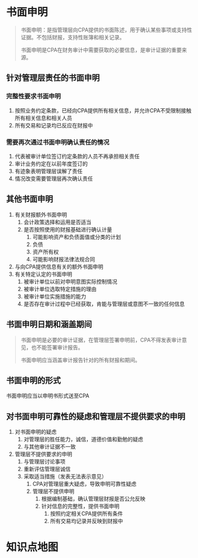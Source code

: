 # 书面申明

> ​	书面申明：是指管理层向CPA提供的书面陈述，用于确认某些事项或支持性证据。不包括财报，支持性账簿和相关记录。
>
> ​	书面申明是CPA在财务审计中需要获取的必要信息，是审计证据的重要来源。

## 针对管理层责任的书面申明

### 完整性要求书面申明

1. 按照业务约定条款，已经向CPA提供所有相关信息，并允许CPA不受限制接触所有相关信息和相关人员
2. 所有交易和记录均已反应在财报中

### 需要再次通过书面申明确认责任的情况

1. 代表被审计单位签订约定条款的人员不再承担相关责任
2. 审计业务约定在以前年度签订的
3. 有迹象表明管理层误解了责任
4. 情况改变需要管理层再次确认责任

## 其他书面申明

1. 有关财报额外书面申明
   1. 会计政策选择和运用是否适当
   2. 是否按照使用的财报基础进行确认计量
      1. 可能影响资产和负债面值或分类的计划
      2. 负债
      3. 资产所有权
      4. 可能影响财报法律法规合同
2. 与向CPA提供信息有关的额外书面申明
3. 有关特定认定的书面申明
   1. 被审计单位以前对申明意图实际控制情况
   2. 被审计单位选取特定措施的理由
   3. 被审计单位实施措施的能力
   4. 是否存在审计过程中已经获取，肯能与管理层或意图不一致的任何信息

## 书面申明日期和涵盖期间

> 书面申明是必要的审计证据，在管理层签署申明前，CPA不得发表审计意见，也不能签署审计报告。
>
> 书面申明应当涵盖审计报告针对的所有财报和期间。

## 书面申明的形式

书面申明应当以申明书形式送至CPA

## 对书面申明可靠性的疑虑和管理层不提供要求的申明

1. 对书面申明的疑虑
   1. 对管理层的胜任能力，诚信，道德价值和勤勉的疑虑
   2. 与其他审计证据不一致
2. 管理层不提供要求的申明
   1. 与管理层讨论事项
   2. 重新评估管理层诚信
   3. 采取适当措施（发表无法表示意见）
      1. CPA对管理层重大疑虑，导致申明可靠性疑虑
      2. 管理层不提供申明
         1. 根据编制基础，确认管理层财报是否公允反映
         2. 针对信息的完整性，提供书面申明
            1. 按照约定相关CPA提供所有条件
            2. 所有交易均记录并反映到财报中

# 知识点地图

